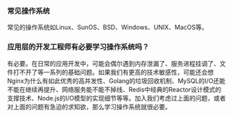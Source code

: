 ### 常见操作系统

常见的操作系统如Linux、SunOS、BSD、Windows、UNIX、MacOS等。

### 应用层的开发工程师有必要学习操作系统吗？

有必要。在日常的应用开发中，可能会偶尔遇到内存泄漏了、服务进程挂调了、文件打不开了等一系列的基础问题。如果我们有更高的技术敏感性，可能还会想Nginx为什么有如此优秀的高并发性、Golang的垃圾回收机制、MySQL的I/O还能不能在继续再提升、网络服务能不能不掉线、Redis中经典的Reactor设计模式的支撑技术、Node.js的I/O模型的实现细节等等。加入我们考虑过上面的问题，或者对上面的问题有急迫的求知欲，那么学习操作系统就很必要。

